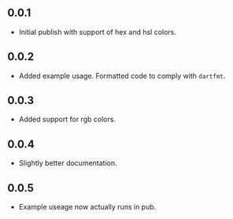 ## 0.0.1

* Initial publish with support of hex and hsl colors.

## 0.0.2

* Added example usage. Formatted code to comply with `dartfmt`.

## 0.0.3

* Added support for rgb colors.

## 0.0.4

* Slightly better documentation.

## 0.0.5

* Example useage now actually runs in pub.